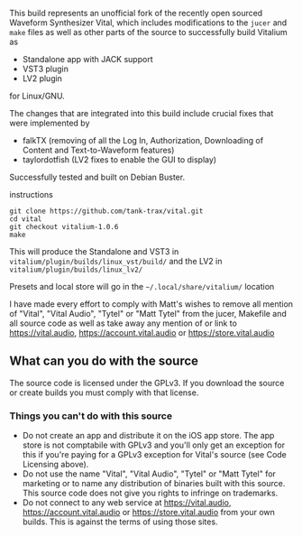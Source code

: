 This build represents an unofficial fork of the recently open sourced Waveform Synthesizer Vital, which includes modifications to the `jucer` and `make` files as well as other parts of the source to successfully build Vitalium as


 - Standalone app with JACK support
 - VST3 plugin
 - LV2 plugin 

for Linux/GNU. 

The changes that are integrated into this build include crucial fixes that were implemented by 


 - falkTX (removing of all the Log In, Authorization, Downloading of Content and Text-to-Waveform features) 
 - taylordotfish (LV2 fixes to enable the GUI to display) 


Successfully tested and built on Debian Buster. 

instructions

```
git clone https://github.com/tank-trax/vital.git
cd vital
git checkout vitalium-1.0.6
make
```

This will produce the Standalone and VST3 in `vitalium/plugin/builds/linux_vst/build/` and the LV2 in `vitalium/plugin/builds/linux_lv2/` 

Presets and local store will go in the `~/.local/share/vitalium/` location

I have made every effort to comply with Matt's wishes to remove all mention of "Vital", "Vital Audio", "Tytel" or "Matt Tytel" from the jucer, Makefile and all source code as well as take away any mention of or link to https://vital.audio, https://account.vital.audio or https://store.vital.audio


## What can you do with the source
The source code is licensed under the GPLv3. If you download the source or create builds you must comply with that license.

### Things you can't do with this source
 - Do not create an app and distribute it on the iOS app store. The app store is not comptabile with GPLv3 and you'll only get an exception for this if you're paying for a GPLv3 exception for Vital's source (see Code Licensing above).
 - Do not use the name "Vital", "Vital Audio", "Tytel" or "Matt Tytel" for marketing or to name any distribution of binaries built with this source. This source code does not give you rights to infringe on trademarks.
 - Do not connect to any web service at https://vital.audio, https://account.vital.audio or https://store.vital.audio from your own builds. This is against the terms of using those sites.
```
